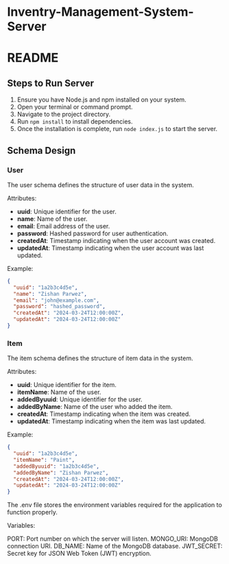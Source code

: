 # Inventry-Management-System-Server

# README

## Steps to Run Server
1. Ensure you have Node.js and npm installed on your system.
2. Open your terminal or command prompt.
3. Navigate to the project directory.
4. Run `npm install` to install dependencies.
5. Once the installation is complete, run `node index.js` to start the server.

## Schema Design

### User
The user schema defines the structure of user data in the system.

Attributes:
- **uuid**: Unique identifier for the user.
- **name**: Name of the user.
- **email**: Email address of the user.
- **password**: Hashed password for user authentication.
- **createdAt**: Timestamp indicating when the user account was created.
- **updatedAt**: Timestamp indicating when the user account was last updated.

Example:
```json
{
  "uuid": "1a2b3c4d5e",
  "name": "Zishan Parwez",
  "email": "john@example.com",
  "password": "hashed_password",
  "createdAt": "2024-03-24T12:00:00Z",
  "updatedAt": "2024-03-24T12:00:00Z"
}
```

### Item
The item schema defines the structure of item data in the system.

Attributes:
- **uuid**: Unique identifier for the item.
- **itemName**: Name of the user.
- **addedByuuid**: Unique identifier for the user.
- **addedByName**: Name of the user who added the item.
- **createdAt**: Timestamp indicating when the item was created.
- **updatedAt**: Timestamp indicating when the item was last updated.

Example:
```json
{
  "uuid": "1a2b3c4d5e",
  "itemName": "Paint",
  "addedByuuid": "1a2b3c4d5e",
  "addedByName": "Zishan Parwez",
  "createdAt": "2024-03-24T12:00:00Z",
  "updatedAt": "2024-03-24T12:00:00Z"
}
```

The .env file stores the environment variables required for the application to function properly.

Variables:

PORT: Port number on which the server will listen.
MONGO_URI: MongoDB connection URI.
DB_NAME: Name of the MongoDB database.
JWT_SECRET: Secret key for JSON Web Token (JWT) encryption.

